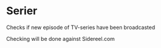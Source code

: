Serier
======
Checks if new episode of TV-series have been broadcasted

Checking will be done against Sidereel.com
